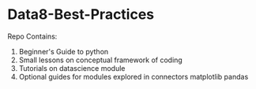 # Data8-Best-Practices
Repo Contains:
1) Beginner's Guide to python 
2) Small lessons on conceptual framework of coding
3) Tutorials on datascience module
4) Optional guides for modules explored in connectors
    matplotlib
    pandas
    
